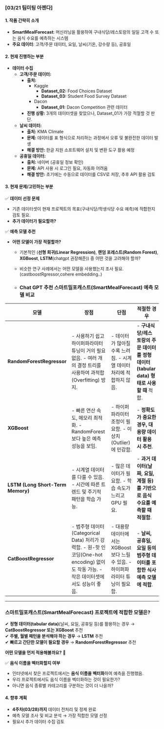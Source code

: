 ### **[03/21 팀미팅 아젠다]**  

#### **1. 작품 간략히 소개**  
- **SmartMealForecast**: 머신러닝을 활용하여 구내식당/레스토랑의 일일 고객 수 또는 음식 수요를 예측하는 시스템  
- **주요 데이터**: 고객/주문 데이터, 요일, 날씨(기온, 강수량 등), 공휴일  

#### **2. 현재 진행하는 부분**  
- **데이터 수집**  
  - **고객/주문 데이터:**  
    - **출처:**  
      - Kaggle  
        - **Dataset_02:** Food Choices Dataset  
        - **Dataset_03:** Student Food Survey Dataset  
      - Dacon  
        - **Dataset_01:** Dacon Competition 관련 데이터  
    - **진행 상황:** 3개의 데이터셋을 찾았으나, Dataset_01가 가장 적절할 것 판단.  
  - **날씨 데이터:**  
    - **출처:** KMA Climate  
    - **문제:** 데이터를 표 형식으로 처리하는 과정에서 오류 및 불완전한 데이터 발생  
    - **해결 방안:** 한글 지원 소프트웨어 설치 및 변환 도구 활용 예정  
  - **공휴일 데이터:**  
    - **출처:** 네이버 (공휴일 정보 확인)  
    - **문제:** API 사용 시 로그인 필요, 자동화 어려움  
    - **해결 방안:** 초기에는 수동으로 데이터를 CSV로 저장, 추후 API 활용 검토  

#### **3. 현재 문제/고민하는 부분**  
✅ **데이터 선정 문제**    
- 기존 데이터셋이 현재 프로젝트의 목표(구내식당/학생식당 수요 예측)에 적합한지 검토 필요.  
- **추가 데이터가 필요할까?**   

✅ **예측 모델 추천**  
- **어떤 모델이 가장 적절할까?**  
  - 기본적인 (**선형 회귀(Linear Regression)**, **랜덤 포레스트(Random Forest)**, **XGBoost**, **LSTM**(chatgpt 권장해준)) 중 어떤 것을 고려해야 할까?  
  - 비슷한 연구 사례에서는 어떤 모델을 사용했는지 조사 필요.  (castboostRgressor,cohere embedding..)
  
  - ###  Chat GPT 추천 **스마트밀포캐스트(SmartMealForecast) 예측 모델 비교**  

| 모델 | 장점 | 단점 | 적절한 경우 |
|------------------------|---------|------------|--------------------|
| **RandomForestRegressor** | - 사용하기 쉽고 하이퍼파라미터 튜닝이 거의 필요 없음.  - 여러 개의 결정 트리를 사용하여 과적합(Overfitting) 방지. | - 데이터가 많아질수록 느려짐.  - 시계열 데이터 처리에 적합하지 않음. | - **구내식당/레스토랑의 주문 데이터를 정형 데이터(tabular data) 형태로 사용할 때** 적합. |
| **XGBoost** | - 빠른 연산 속도, 메모리 최적화. - RandomForest보다 높은 예측 성능을 보임. | - 하이퍼파라미터 조정이 필요함. - 이상치(Outlier)에 민감함. | - **정확도가 중요한 경우, 대용량 데이터 활용 시 추천**. |
| **LSTM (Long Short-Term Memory)** | - 시계열 데이터를 다룰 수 있음.  - 시간에 따른 트렌드 및 주기적 패턴을 학습 가능. | - 많은 데이터가 필요함. - 학습 속도가 느리고 GPU 필요. | - **과거 데이터(날짜, 요일, 계절 등)를 기반으로 음식 수요를 예측할 때 적절함**. |
| **CatBoostRegressor** | - 범주형 데이터(Categorical Data) 처리가 강력함. - 원-핫 인코딩(One-hot encoding) 없이도 작동 가능. - 작은 데이터셋에서도 성능이 좋음. | - 대용량 데이터에서는 XGBoost보다 느릴 수 있음. - 하이퍼파라미터 튜닝이 필요함. | - **날씨, 공휴일, 요일 등의 범주형 데이터를 포함한 식사 예측 모델에 적합**. |

---

### **스마트밀포캐스트(SmartMealForecast) 프로젝트에 적합한 모델은?**
✔ **정형 데이터(tabular data)**(날씨, 요일, 공휴일 등)를 활용하는 경우 → **CatBoostRegressor 또는 XGBoost** 추천  
✔ **주별, 월별 패턴을 분석해야 하는 경우** → **LSTM** 추천  
✔ **빠르고 간단한 모델이 필요할 경우** → **RandomForestRegressor** 추천  

**어떤 모델을 먼저 적용해볼까요?** 🚀


✅ **음식 이름을 벡터화할지 여부**  
- 인터넷에서 찾은 프로젝트에서는 **음식 이름을 벡터화**하여 예측을 진행했음.  
- 우리 프로젝트에서도 음식 이름을 벡터화하는 것이 필요한가?  
- 아니면 음식 종류별 카테고리를 구분하는 것이 더 나을까?  

#### **4. 향후 계획**  
- **4주차(03/28)까지** 데이터 전처리 및 정제 완료  
- 예측 모델 조사 및 비교 분석 → 가장 적합한 모델 선정  
- 필요시 추가 데이터 수집 검토  
